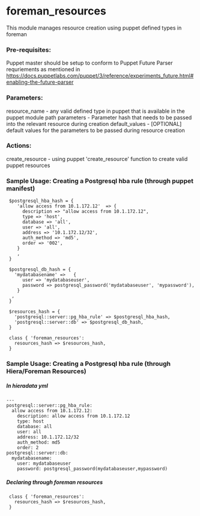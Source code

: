 # foreman_resources #

This module manages resource creation using puppet defined types in foreman

### Pre-requisites: ###
Puppet master should be setup to conform to Puppet Future Parser requriements as mentioned in
https://docs.puppetlabs.com/puppet/3/reference/experiments_future.html#enabling-the-future-parser

### Parameters: ### 

 resource_name - any valid defined type in puppet that is available in the puppet module path
 parameters - Parameter hash that needs to be passed into the relevant resource during creation
 default_values - [OPTIONAL] default values for the parameters to be passed during resource creation

### Actions: ###

 create_resource - using puppet 'create_resource' function to create valid puppet resources

### Sample Usage: Creating a Postgresql hba rule (through puppet manifest) ###
```
 $postgresql_hba_hash = {
    'allow access from 10.1.172.12'  => {
      description => "allow access from 10.1.172.12", 
      type => 'host', 
      database => 'all', 
      user => 'all', 
      address => '10.1.172.12/32', 
      auth_method => 'md5', 
      order => '002',
    }
    ,
 }

 $postgresql_db_hash = {
   'mydatabasename' =>   {
      user => 'mydatabaseuser', 
      password => postgresql_password('mydatabaseuser', 'mypassword'),
    }
  , 
 }

 $resources_hash = {
   'postgresql::server::pg_hba_rule' => $postgresql_hba_hash,
   'postgresql::server::db' => $postgresql_db_hash,
 }

 class { 'foreman_resources':
   resources_hash => $resources_hash, 
 }
```
### Sample Usage: Creating a Postgresql hba rule (through Hiera/Foreman Resources) ###
 
##### In hieradata yml #####
```
---
postgresql::server::pg_hba_rule:
  allow access from 10.1.172.12:
    description: allow access from 10.1.172.12
    type: host
    database: all
    user: all
    address: 10.1.172.12/32
    auth_method: md5
    order: 2
postgresql::server::db:
  mydatabasename:
    user: mydatabaseuser
    password: postgresql_password(mydatabaseuser,mypassword)
```
##### Declaring through foreman resources #####
``` 
 class { 'foreman_resources':
   resources_hash => $resources_hash, 
 }
```  
